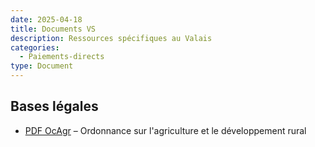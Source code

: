 ```yaml
---
date: 2025-04-18
title: Documents VS
description: Ressources spécifiques au Valais
categories:
  - Paiements-directs
type: Document
---
```


<h2 id="loisVS">Bases légales</h2>

<ul>
  <li>
    <a href="../../fichiers/VS_OCAgr_910.100-3-1.fr.pdf" target="_blank">PDF OcAgr</a> – Ordonnance sur l'agriculture et le développement rural
  </li>
</ul>
